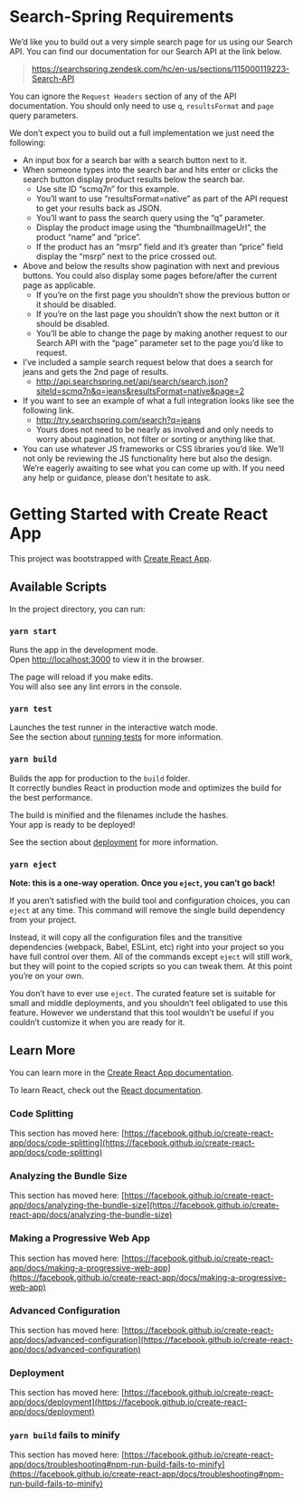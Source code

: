 # Search-Spring Requirements

We’d like you to build out a very simple search page for us using our Search API. You can find our documentation for our Search API at the link below.

> https://searchspring.zendesk.com/hc/en-us/sections/115000119223-Search-API


You can ignore the `Request Headers` section of any of the API documentation. You should only need to use `q`, `resultsFormat` and `page` query parameters.

We don’t expect you to build out a full implementation we just need the following:

* An input box for a search bar with a search button next to it.
* When someone types into the search bar and hits enter or clicks the search button display product results below the search bar.
    - Use site ID “scmq7n” for this example.
    - You’ll want to use “resultsFormat=native” as part of the API request to get your results back as JSON.
    - You’ll want to pass the search query using the “q” parameter.
    - Display the product image using the “thumbnailImageUrl”, the product “name” and “price”.
    - If the product has an “msrp” field and it’s greater than “price” field display the “msrp” next to the price crossed out.
* Above and below the results show pagination with next and previous buttons. You could also display some pages before/after the current page as applicable.
    - If you’re on the first page you shouldn’t show the previous button or it should be disabled.
    - If you’re on the last page you shouldn’t show the next button or it should be disabled.
    - You’ll be able to change the page by making another request to our Search API with the “page” parameter set to the page you’d like to request.
* I’ve included a sample search request below that does a search for jeans and gets the 2nd page of results.
    - http://api.searchspring.net/api/search/search.json?siteId=scmq7n&q=jeans&resultsFormat=native&page=2
* If you want to see an example of what a full integration looks like see the following link.
    - http://try.searchspring.com/search?q=jeans
    - Yours does not need to be nearly as involved and only needs to worry about pagination, not filter or sorting or anything like that.
* You can use whatever JS frameworks or CSS libraries you’d like. We’ll not only be reviewing the JS functionality here but also the design. We’re eagerly awaiting to see what you can come up with. If you need any help or guidance, please don't hesitate to ask.

# Getting Started with Create React App

This project was bootstrapped with [Create React App](https://github.com/facebook/create-react-app).

## Available Scripts

In the project directory, you can run:

### `yarn start`

Runs the app in the development mode.\
Open [http://localhost:3000](http://localhost:3000) to view it in the browser.

The page will reload if you make edits.\
You will also see any lint errors in the console.

### `yarn test`

Launches the test runner in the interactive watch mode.\
See the section about [running tests](https://facebook.github.io/create-react-app/docs/running-tests) for more information.

### `yarn build`

Builds the app for production to the `build` folder.\
It correctly bundles React in production mode and optimizes the build for the best performance.

The build is minified and the filenames include the hashes.\
Your app is ready to be deployed!

See the section about [deployment](https://facebook.github.io/create-react-app/docs/deployment) for more information.

### `yarn eject`

**Note: this is a one-way operation. Once you `eject`, you can’t go back!**

If you aren’t satisfied with the build tool and configuration choices, you can `eject` at any time. This command will remove the single build dependency from your project.

Instead, it will copy all the configuration files and the transitive dependencies (webpack, Babel, ESLint, etc) right into your project so you have full control over them. All of the commands except `eject` will still work, but they will point to the copied scripts so you can tweak them. At this point you’re on your own.

You don’t have to ever use `eject`. The curated feature set is suitable for small and middle deployments, and you shouldn’t feel obligated to use this feature. However we understand that this tool wouldn’t be useful if you couldn’t customize it when you are ready for it.

## Learn More

You can learn more in the [Create React App documentation](https://facebook.github.io/create-react-app/docs/getting-started).

To learn React, check out the [React documentation](https://reactjs.org/).

### Code Splitting

This section has moved here: [https://facebook.github.io/create-react-app/docs/code-splitting](https://facebook.github.io/create-react-app/docs/code-splitting)

### Analyzing the Bundle Size

This section has moved here: [https://facebook.github.io/create-react-app/docs/analyzing-the-bundle-size](https://facebook.github.io/create-react-app/docs/analyzing-the-bundle-size)

### Making a Progressive Web App

This section has moved here: [https://facebook.github.io/create-react-app/docs/making-a-progressive-web-app](https://facebook.github.io/create-react-app/docs/making-a-progressive-web-app)

### Advanced Configuration

This section has moved here: [https://facebook.github.io/create-react-app/docs/advanced-configuration](https://facebook.github.io/create-react-app/docs/advanced-configuration)

### Deployment

This section has moved here: [https://facebook.github.io/create-react-app/docs/deployment](https://facebook.github.io/create-react-app/docs/deployment)

### `yarn build` fails to minify

This section has moved here: [https://facebook.github.io/create-react-app/docs/troubleshooting#npm-run-build-fails-to-minify](https://facebook.github.io/create-react-app/docs/troubleshooting#npm-run-build-fails-to-minify)
